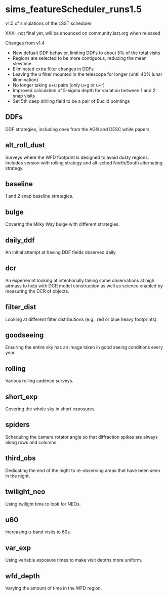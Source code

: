 # sims_featureScheduler_runs1.5
v1.5 of simulations of the LSST scheduler

XXX--not final yet, will be anounced on community.lsst.org when released

Changes from v1.4

* New defualt DDF behavior, limiting DDFs to about 5% of the total visits
* Regions are selected to be more contiguous, reducing the mean slewtime
* Eliminated extra filter changes in DDFs
* Leaving the u filter mounted in the telescope for longer (until 40% lunar illumination)
* No longer taking u+u pairs (only u+g or u+r)
* Improved calculation of 5-sigma depth for variation between 1 and 2 snap visits
* Set 5th deep drilling field to be a pair of Euclid pointings

## DDFs

DDF strategies, including ones from the AGN and DESC white papers.

## alt_roll_dust

Surveys where the WFD footprint is designed to avoid dusty regions. Includes version with rolling strategy and alt-sched North/South alternating strategy.

## baseline

1 and 2 snap baseline strategies.

## bulge

Covering the Milky Way bulge with different strategies.

## daily_ddf

An initial attempt at having DDF fields observed daily.


## dcr

An experiemnt looking at intentionally taking some observations at high airmass to help with DCR model construction as well as science enabled by measuring the DCR of objects.

## filter_dist

Looking at different filter distributions (e.g., red or blue heavy footprints).

## goodseeing

Ensuring the entire sky has an image taken in good seeing conditions every year.

## rolling

Various rolling cadence surveys.

## short_exp

Covering the whole sky in short exposures.

## spiders

Scheduling the camera rotator angle so that diffraction spikes are always along rows and columns.

## third_obs

Dedicating the end of the night to re-observing areas that have been seen in the night.

## twilight_neo

Using twilight time to look for NEOs.

## u60

Increasing u-band visits to 60s.

## var_exp

Using variable exposure times to make visit depths more uniform.

## wfd_depth

Varying the amount of time in the WFD region.
